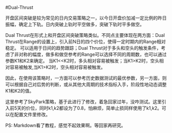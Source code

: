 #Dual-Thrust

开盘区间突破是较为常见的日内交易策略之一，以今日开盘价加减一定比例的昨日振幅，确定上下轨。日内突破上轨时平空做多，突破下轨时平多做空。

Dual Thrust在形式上和开盘区间突破策略类似。不同点主要体现在两方面：Dual Thrust在Range的设置上，引入前N日的四个价位，使得一定时期内的Range相对稳定。
可以适用于日间的趋势跟踪；Dual Thrust对于多头和空头的触发条件，考虑了非对称的幅度，做多和做空参考的Range可以选择不同的周期数，也可以通过参数K1和K2来确定。
当K1<<K2时，多头相对容易被触发；当K1>K2时，空头相对容易被触发,当K1>K2时，空头相对容易被触发。

因此，在使用该策略时，一方面可以参考历史数据测试的最优参数，另一方面，则可以根据自己对后势的判断，或从其他大周期的技术指标入手，阶段性地动态调整K1和K2的值。

这里参考了SkyPark策略，基于此进行了修改，着急回家过年，没咋测试。这里引入前5天的价位，同时k1,k2都设为了0.8，怕麻烦，简单止损同样使用了k1,k2。可以在配置文件里修改。

PS: Markdown看了教程，感觉不起效果啊。等回家再研究。
